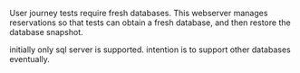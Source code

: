 User journey tests require fresh databases. This webserver manages reservations so that tests can obtain a fresh database, and then restore the database snapshot.

initially only sql server is supported. intention is to support other databases eventually.

